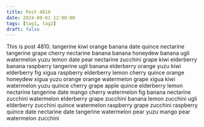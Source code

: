 ```yaml
---
title: Post 4810
date: 2024-09-01 12:00:00
tags: [tag1, tag2]
draft: false
---
```

This is post 4810.
tangerine
kiwi
orange
banana
date
quince
nectarine
tangerine
grape
cherry
nectarine
banana
banana
honeydew
banana
ugli
watermelon
yuzu
lemon
date
pear
nectarine
zucchini
grape
kiwi
elderberry
banana
raspberry
tangerine
ugli
banana
elderberry
orange
yuzu
kiwi
elderberry
fig
xigua
raspberry
elderberry
lemon
cherry
quince
orange
honeydew
xigua
yuzu
orange
orange
watermelon
grape
xigua
kiwi
watermelon
yuzu
quince
cherry
grape
apple
quince
elderberry
lemon
nectarine
tangerine
date
mango
cherry
watermelon
fig
banana
nectarine
zucchini
watermelon
elderberry
grape
zucchini
banana
lemon
zucchini
ugli
elderberry
zucchini
quince
watermelon
raspberry
grape
zucchini
raspberry
quince
date
nectarine
date
tangerine
watermelon
pear
yuzu
mango
pear
watermelon
zucchini
